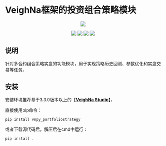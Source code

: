 # VeighNa框架的投资组合策略模块

<p align="center">
  <img src ="https://vnpy.oss-cn-shanghai.aliyuncs.com/vnpy-logo.png"/>
</p>

<p align="center">
    <img src ="https://img.shields.io/badge/version-1.0.5-blueviolet.svg"/>
    <img src ="https://img.shields.io/badge/platform-windows|linux|macos-yellow.svg"/>
    <img src ="https://img.shields.io/badge/python-3.7|3.8|3.9|3.10-blue.svg" />
    <img src ="https://img.shields.io/github/license/vnpy/vnpy.svg?color=orange"/>
</p>

## 说明

针对多合约组合策略实盘的功能模块，用于实现策略历史回测、参数优化和实盘交易等任务。

## 安装

安装环境推荐基于3.3.0版本以上的【[**VeighNa Studio**](https://www.vnpy.com)】。

直接使用pip命令：

```
pip install vnpy_portfoliostrategy
```


或者下载源代码后，解压后在cmd中运行：

```
pip install .
```

